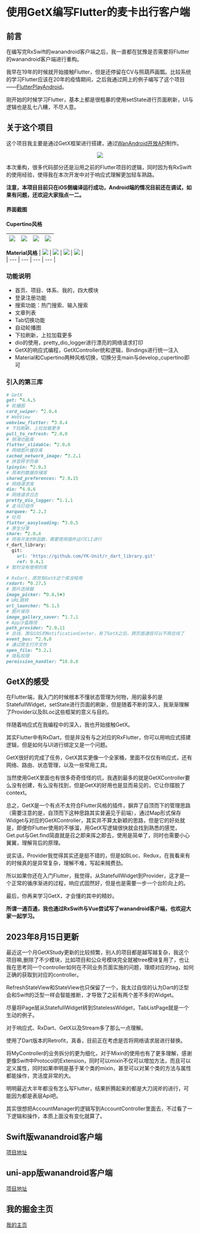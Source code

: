 # 使用GetX编写Flutter的麦卡出行客户端

## 前言

在编写完RxSwift的wanandroid客户端之后，我一直都在犹豫是否需要将Flutter的wanandroid客户端进行重构。

我早在19年的时候就开始接触Flutter，但是还停留在CV与照葫芦画瓢。比较系统的学习Flutter应该在20年的疫情期间，之后我通过网上的例子编写了这个项目——[FlutterPlayAndroid](https://github.com/seasonZhu/FlutterPlayAndroid)。

刚开始的时候学习Flutter，基本上都是很粗暴的使用setState进行页面刷新，UI与逻辑也是乱七八糟，不尽人意。

## 关于这个项目

这个项目我主要是通过GetX框架进行搭建，通过[WanAndroid开放API](https://www.wanandroid.com/)制作。

<div align="center">

![](ScreenShots/9.PNG)

</div>

本次重构，很多代码部分还是沿用之前的Flutter项目的逻辑，同时因为有RxSwift的使用经验，使得我在本次开发中对于响应式理解更加轻车熟路。

**注意，本项目目前只在iOS侧编译运行成功，Android端的情况目前还在调试，如果有问题，还欢迎大家指点一二。**

#### 界面截图

**Cupertino风格**

| ![](ScreenShots/1.PNG) | ![](ScreenShots/2.PNG) | ![](ScreenShots/3.PNG) | ![](ScreenShots/4.PNG) |
| --- | --- | --- | --- |

**Material风格**
| ![](ScreenShots/5.PNG) | ![](ScreenShots/6.PNG) | ![](ScreenShots/7.PNG) | ![](ScreenShots/8.PNG) |  
| --- | --- | --- | --- |
### 功能说明

* 首页、项目、体系、我的，四大模块
* 登录注册功能
* 搜索功能：热门搜索、输入搜索
* 文章列表
* Tab切换功能
* 自动轮播图
* 下拉刷新，上拉加载更多
* dio的使用，pretty_dio_logger进行漂亮的网络请求打印
* GetX的响应式编程，GetXController统和逻辑，Bindings进行统一注入
* Material和Cupertino两种风格切换，切换分支main与develop_cupertino即可

### 引入的第三库

```ruby
# GetX
get: ^4.6.5
# 轮播图
card_swiper: ^2.0.4
# WebView
webview_flutter: ^3.0.4
# 下拉刷新，上拉加载更多
pull_to_refresh: ^2.0.0
# 侧滑功能库
flutter_slidable: ^2.0.0
# 网络图片缓存库
cached_network_image: ^3.2.1
# 拼音转字符串
lpinyin: ^2.0.3
# 简单的数据存储库
shared_preferences: ^2.0.15
# 网络请求库
dio: ^4.0.6
# 网络请求日志
pretty_dio_logger: ^1.1.1
# 走马灯组件
marquee: ^2.2.3
# 吐司
flutter_easyloading: ^3.0.5
# 原生分享
share: ^2.0.4
# 网易开发的R函数，需要使用插件运行CLI进行
r_dart_library:
  git:
    url: 'https://github.com/YK-Unit/r_dart_library.git'
    ref: 0.4.1
# 暂时没有使用的库

# RxDart，感觉有GetX这个库没啥用
rxdart: ^0.27.5
# 图片选择器
image_picker: ^0.8.5+3
# URL跳转
url_launcher: ^6.1.5
# 图片保存
image_gallery_saver: ^1.7.1
# App沙盒路径
path_provider: ^2.0.11
# 总线，类似iOS的NotificationCenter，有了GetX之后，跨页面通信可以不用总线了
event_bus: ^2.0.0
# 通过原生打开文件
open_file: ^3.2.1
# 隐私权限
permission_handler: ^10.0.0
```

## GetX的感受

在Flutter端，我入门的时候根本不懂状态管理为何物，用的最多的是StatefullWidget，setState进行页面的刷新，但是随着不断的深入，我渐渐理解了Provider以及BLoc这些框架的意义与目的。

伴随着响应式在我编程中的深入，我也开始接触GetX。

其实Flutter中有RxDart，但是并没有与之对应的RxFlutter，你可以用响应式搭建逻辑，但是如何与UI进行绑定又是一个问题。

GetX很好的完成了任务，GetX其实更像一个全家桶，里面不仅仅有响应式，还有网络、路由、状态管理，以及一些常用工具。

当然使用GetX里面也有很多奇奇怪怪的坑，我遇到最多的就是GetXController要么没有创建，有么没有找到，但是GetX的好用也是显而易见的，它让你摆脱了context。

总之，GetX是一个有点不太符合Flutter风格的插件，摒弃了自顶而下的管理思路（需要注意的是，自顶而下这种思路其实普遍见于前端），通过Map形式保存Widget与对应的GetXController，其实并不算太新颖的思路，但是它的好处就是，即便你Flutter使用的不够溜，用GetX写逻辑很快就会找到熟悉的感觉，Get.put与Get.find简直就是召之即来挥之即去，使用是简单了，同时也需要小心翼翼，理解背后的原理。

说实话，Provider我觉得其实还是挺不错的，但是如BLoc、Redux，在我看来有的时候真的是异常复杂，理解不难，写起来贼费劲。

所以如果你还在入门Flutter，我觉得，从StatefullWidget到Provider，这才是一个正常的循序渐进的过程，响应式固然好，但是也是需要一步一个台阶向上的。

最后，你再来学习GetX，才会懂的其中的精妙。

**所谓一通百通，我也通过RxSwift与Vue尝试写了wanandroid客户端，也欢迎大家一起学习。**

## 2023年8月15日更新

最近这一个月GetXStudy更新的比较频繁，别人的项目都是越写越复杂，我这个项目嘛,删除了不少模块，比如项目和公众号模块完全就被tree模块复用了，也让我在思考同一个controller如何在不同业务页面实施的问题，理顺对应的tag，如何正确的获取到对应的controller。

RefreshStateView和StateView也只保留了一个，我太过自信的认为Dart的泛型会和Swift的泛型一样会智能推断，才导致了之前有两个差不多的Widget。

尽量将Page层从StatefullWidget转到StatelessWidget，TabListPage就是一个生动的例子。

对于响应式、RxDart、GetX以及Stream多了那么一点理解。

使用了Dart版本的Retrofit，真香，目前正在考虑是否将网络请求层进行替换。

将MyController的业务拆分的更为细化，对于Mixin的使用也有了更多理解，感谢更像Swift中Protocol的Extension，同时可以mixin不仅可以增加方法，而且可以定义属性，同时如果申明是基于某个类的mixin，甚至可以对某个类的方法与属性都能操作，灵活度非常的大。

明明最近大半年都没有怎么写Flutter，结果折腾起来的都是大刀阔斧的进行，可能因为都是表层Api吧。

其实很想把AccountManager的逻辑写到AccountController里面去，不过看了一下逻辑和操作，本质上面没有变化就算了。

## Swift版wanandroid客户端

[项目地址](https://github.com/seasonZhu/RxStudy)

## uni-app版wanandroid客户端

[项目地址](https://github.com/seasonZhu/UniAppPlayAndroid)

## 我的掘金主页

[我的主页](https://juejin.cn/user/4353721778057997)